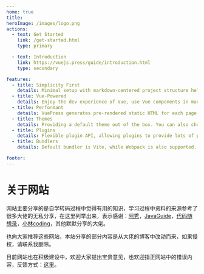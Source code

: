 ```yaml
---
home: true
title: 
heroImage: /images/logo.png
actions:
  - text: Get Started
    link: /get-started.html
    type: primary

  - text: Introduction
    link: https://vuejs.press/guide/introduction.html
    type: secondary

features:
  - title: Simplicity First
    details: Minimal setup with markdown-centered project structure helps you focus on writing.
  - title: Vue-Powered
    details: Enjoy the dev experience of Vue, use Vue components in markdown, and develop custom themes with Vue.
  - title: Performant
    details: VuePress generates pre-rendered static HTML for each page, and runs as an SPA once a page is loaded.
  - title: Themes
    details: Providing a default theme out of the box. You can also choose a community theme or create your own one.
  - title: Plugins
    details: Flexible plugin API, allowing plugins to provide lots of plug-and-play features for your site.
  - title: Bundlers
    details: Default bundler is Vite, while Webpack is also supported. Choose the one you like!

footer: 
---
```

# 关于网站
网站主要分享的是自学转码过程中觉得有用的知识，学习过程中资料的来源参考了很多大佬的无私分享，在这里列举出来，表示感谢：[阿秀][阿秀的网站]，[JavaGuide][JavaGuide的网站]，[代码随想录][代码随想录网站]，[小林coding][小林coding的网站]，其他默默分享的大佬。

也向大家推荐这些网站，本站分享的部分内容是从大佬的博客中改动而来，如果侵权，请联系我删除。

目前网站也在积极建设中，欢迎大家提出宝贵意见，也欢迎指正网站中的错误内容，反馈方式：[这里](./website_about/contributing.md)。


[阿秀的网站]: https://interviewguide.cn/
[JavaGuide的网站]: https://javaguide.cn/
[代码随想录网站]: https://programmercarl.com/
[小林coding的网站]: https://interviewguide.cn/